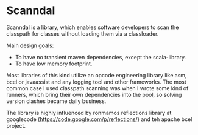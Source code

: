 Scanndal
========
Scanndal is a library, which enables software developers to scan
the classpath for classes without loading them via a classloader.

Main design goals:
 * To have no transient maven dependencies, except the scala-library.
 * To have low memory footprint.

Most libraries of this kind utilize an opcode engineering library like
asm, bcel or javaassist and any logging tool and other frameworks.
The most common case I used classpath scanning was when I wrote some
kind of runners, which bring their own dependencies into the pool, so
solving version clashes became daily business.

The library is highly influenced by ronmamos reflections library at
googlecode (https://code.google.com/p/reflections/) and teh apache bcel
project.
